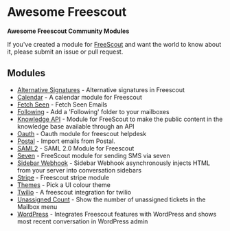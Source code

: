 # Awesome Freescout

**Awesome Freescout Community Modules**

If you've created a module for [FreeScout](https://github.com/freescout-helpdesk/freescout "FreeScout") and want the world to know about it, please submit an issue or pull request.

## Modules

* [Alternative Signatures](https://github.com/LJPc-solutions/freescout-alternative-signatures-module "Alternative Signatures") - Alternative signatures in Freescout
* [Calendar](https://github.com/LJPc-solutions/freescout-calendar-module "Calendar") - A calendar module for Freescout
* [Fetch Seen](https://github.com/FreeScout-shop/fetch-seen "Fetch Seen") - Fetch Seen Emails
* [Following](https://github.com/avenjamin/freescout-Following-Module "Following") - Add a 'Following' folder to your mailboxes
* [Knowledge API](https://github.com/jtorvald/freescout-knowledge-api "Knowledge API") - Module for FreeScout to make the public content in the knowledge base available through an API
* [Oauth](https://github.com/bolsunovskyi/freescout-oauth "Oauth") - Oauth module for freescout helpdesk
* [Postal](https://github.com/Wouter0100/freescout-postal "Postal") - Import emails from Postal.
* [SAML2](https://github.com/vladaman/freescout-saml2 "SAML2") - SAML 2.0 Module for Freescout
* [Seven](https://github.com/seven-io/FreeScout "Seven") - FreeScout module for sending SMS via seven
* [Sidebar Webhook](https://github.com/fulldecent/freescout-sidebar-webhook "Sidebar Webhook") - Sidebar Webhook asynchronously injects HTML from your server into conversation sidebars
* [Stripe](https://github.com/anisAronno/freescout-stripe-modules "Stripe") - Freescout stripe module
* [Themes](https://github.com/avenjamin/freescout-Themes-Module "Themes") - Pick a UI colour theme
* [Twilio](https://github.com/calebbaker194/Freescout-Twilio "Twilio") - A freescout integration for twilio
* [Unassigned Count](https://github.com/avenjamin/freescout-UnassignedCount-Module "UnassignedCount") - Show the number of unassigned tickets in the Mailbox menu
* [WordPress](https://github.com/scout-devs/Freescout-WordPress-Plugin "WordPress") - Integrates Freescout features with WordPress and shows most recent conversation in WordPress admin

